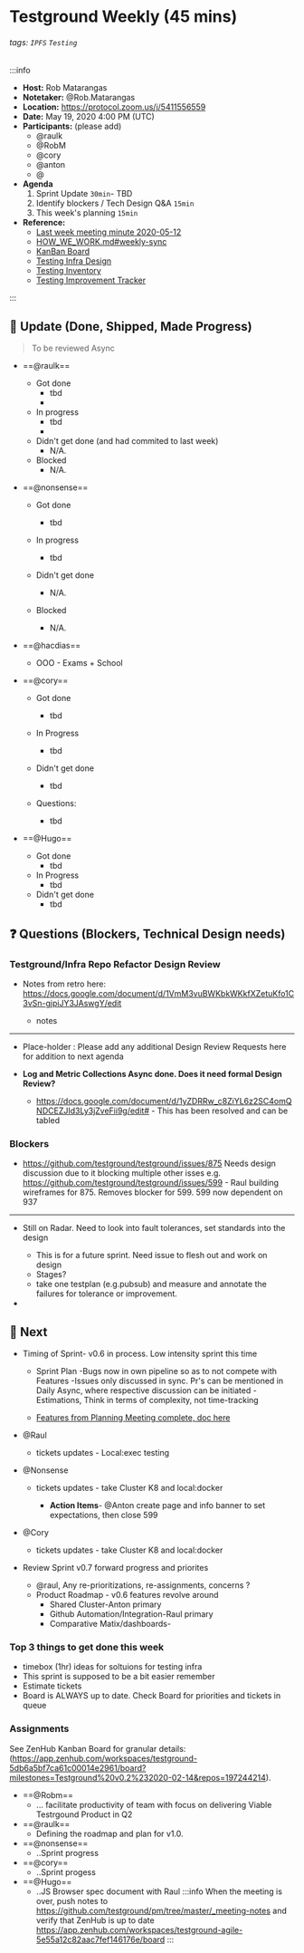 Testground Weekly (45 mins)
===

###### tags: `IPFS` `Testing`

:::info
- **Host:** Rob Matarangas
- **Notetaker:** @Rob.Matarangas
- **Location:** https://protocol.zoom.us/j/5411556559
- **Date:** May 19, 2020 4:00 PM (UTC)
- **Participants:** (please add)
    - @raulk
    - @RobM
    - @cory
    - @anton
    - @
- **Agenda**
  1. Sprint Update `30min`- TBD
  2. Identify blockers / Tech Design Q&A `15min`
  3. This week's planning `15min`
- **Reference:** 
  - [Last week meeting minute 2020-05-12](https://github.com/ipfs/testground/blob/master/_meeting-notes/2020-05-12.md) 
  - [HOW_WE_WORK.md#weekly-sync](https://github.com/ipfs/testground/blob/master/docs/HOW_WE_WORK.md#weekly-sync)
  - [KanBan Board](https://app.zenhub.com/workspaces/testground-agile-5e55a12c82aac7fef146176e/board)
  - [Testing Infra Design](https://github.com/ipfs/testground/blob/master/docs/SPEC.md)
  - [Testing Inventory](https://github.com/ipfs/testground/blob/master/docs/test-inventory.md)
  - [Testing Improvement Tracker](https://docs.google.com/spreadsheets/d/1xyqyGUF-oe3x9ln88YonVeOMWWdknik74lVgL_3dBY8/edit#gid=0)

:::

## :mega: Update (Done, Shipped, Made Progress)
> To be reviewed Async

- ==@raulk==
  - Got done
    - tbd
    - 
  - In progress
    - tbd
    - 
  - Didn't get done (and had commited to last week)
    - N/A.
  - Blocked
    - N/A.

- ==@nonsense==
  - Got done
      - tbd
           
  - In progress
      - tbd
      
  - Didn't get done 
      - N/A.
      
  - Blocked
      - N/A.

- ==@hacdias==
  - OOO - Exams + School 

- ==@cory==
    - Got done
        - tbd 
        
    
    - In Progress
        - tbd
    - Didn't get done
        - tbd
    - Questions:
        - tbd
            
- ==@Hugo==
    - Got done
        - tbd
    - In Progress
        - tbd
    - Didn't get done
        - tbd


     

## :question: Questions (Blockers, Technical Design needs)

### Testground/Infra Repo Refactor Design Review
- Notes from retro here: https://docs.google.com/document/d/1VmM3vuBWKbkWKkfXZetuKfo1C3vSn-gjpiJY3JAswgY/edit

    - notes

---




- Place-holder : Please add any additional Design Review Requests here for addition to next agenda

-  **Log and Metric Collections Async done. Does it need formal Design Review?**
    - https://docs.google.com/document/d/1yZDRRw_c8ZiYL6z2SC4omQNDCEZJId3Ly3jZveFii9g/edit# - This has been resolved and can be tabled

### Blockers
- https://github.com/testground/testground/issues/875 Needs design discussion due to it blocking multiple other isses e.g. https://github.com/testground/testground/issues/599 - Raul building wireframes for 875. Removes blocker for 599. 599 now dependent on 937

---
- Still on Radar. Need to look into fault tolerances, set standards into the design
    - This is for a future sprint. Need issue to flesh out and work on design
    - Stages?
    - take one testplan (e.g.pubsub) and measure and annotate the failures for tolerance or improvement. 

    
- 

## :dart: Next

-  Timing of Sprint- v0.6 in process. Low intensity sprint this time
    -  Sprint Plan
-Bugs now in own pipeline so as to not compete with Features
-Issues only discussed in sync. Pr's can be mentioned in Daily Async, where respective discussion can be initiated
-Estimations, Think in terms of complexity, not time-tracking
        
        
      

      - [Features from Planning Meeting complete, doc here](https://docs.google.com/document/d/1w_6j27BJd9J5aC2SIjmBxblk8uI-eu6RzwR05zClphU/edit?ts=5eb3ede8#heading=h.v8p8f73x7l10)  
        
- @Raul  
    -   tickets updates
            - Local:exec testing
  
-  @Nonsense
      -   tickets updates
         - take Cluster K8 and local:docker

            - **Action Items**- @Anton create page and info banner to set expectations, then close 599
    



    

-  @Cory 
   -   tickets updates
            - take Cluster K8 and local:docker
-  Review Sprint v0.7 forward progress and priorites

    
    -  @raul, Any re-prioritizations, re-assignments, concerns ?
    -  Product Roadmap - v0.6 features revolve around
        -  Shared Cluster-Anton primary
        -  Github Automation/Integration-Raul primary 
        -  Comparative Matix/dashboards- 

### Top 3 things to get done this week

- timebox (1hr) ideas for soltuions for testing infra
- This sprint is supposed to be a bit easier remember
- Estimate tickets
- Board is ALWAYS up to date. Check Board for priorities and tickets in queue



### Assignments

See ZenHub Kanban Board for granular details: (https://app.zenhub.com/workspaces/testground-5db6a5bf7ca61c00014e2961/board?milestones=Testground%20v0.2%232020-02-14&repos=197244214).

- ==@Robm==
  - ... facilitate productivity of team with focus on delivering Viable Testrgound Product in Q2
- ==@raulk==
  - Defining the roadmap and plan for v1.0.
- ==@nonsense==
  - ..Sprint progress
- ==@cory==
  - ..Sprint progess
- ==@Hugo==
  - ..JS Browser spec document with Raul
:::info
When the meeting is over, push notes to https://github.com/testground/pm/tree/master/_meeting-notes and verify that ZenHub is up to date https://app.zenhub.com/workspaces/testground-agile-5e55a12c82aac7fef146176e/board
:::
